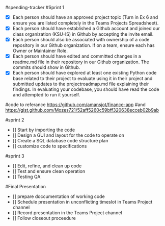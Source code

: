 #spending-tracker
#Sprint 1

- [x] Each person should have an approved project topic (Turn in Ex 6 and ensure you are listed completely in the Teams Projects Spreadsheet).
- [x] Each person should have established a Github account and joined our class organization (KSU-IS) in Github by accepting the invite email.
- [x] Each person should also be associated with ownership of a code repository in our Github organization. If on a team, ensure each has Owner or Maintainer Role.
- [x] Each person should have edited and committed changes in a readme.md file in their repository in our Github organization. The commits should show in Github.
- [x] Each person should have explored at least one existing Python code base related to their project to evaluate using it in their project and submitted updates to the projectroadmap.md file explaining their findings. In evaluating your codebase, you should have read the code and attempted to run it yourself.

#code to referance
https://github.com/amansjot/finance-app
#and
https://gist.github.com/Mozes721/52aff5260c59bff320638ecceb02b9ab

#sprint 2

- [] Start by importing the code 
- [] Design a GUI and layout for the code to operate on 
- [] Create a SQL database code structure plan 
- [] customize code to specifications

#sprint 3

- [] Edit, refine, and clean up code
- [] Test and ensure clean operation
- [] Testing QA

#Final Presentation 

- [] prepare doccumentation of working code
- [] Schedule presentation in unconflicting timeslot in Teams Project channel
- [] Record presentation in the Teams Project channel
- [] Follow closeout proceedure
